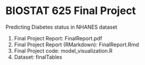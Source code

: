 # BIOSTAT 625 Final Project

Predicting Diabetes status in NHANES dataset

1) Final Project Report: FinalReport.pdf
2) Final Project Report (RMarkdown): FinalReport.Rmd
3) Final Project code: model_visualization.R
4) Dataset: finalTables 
